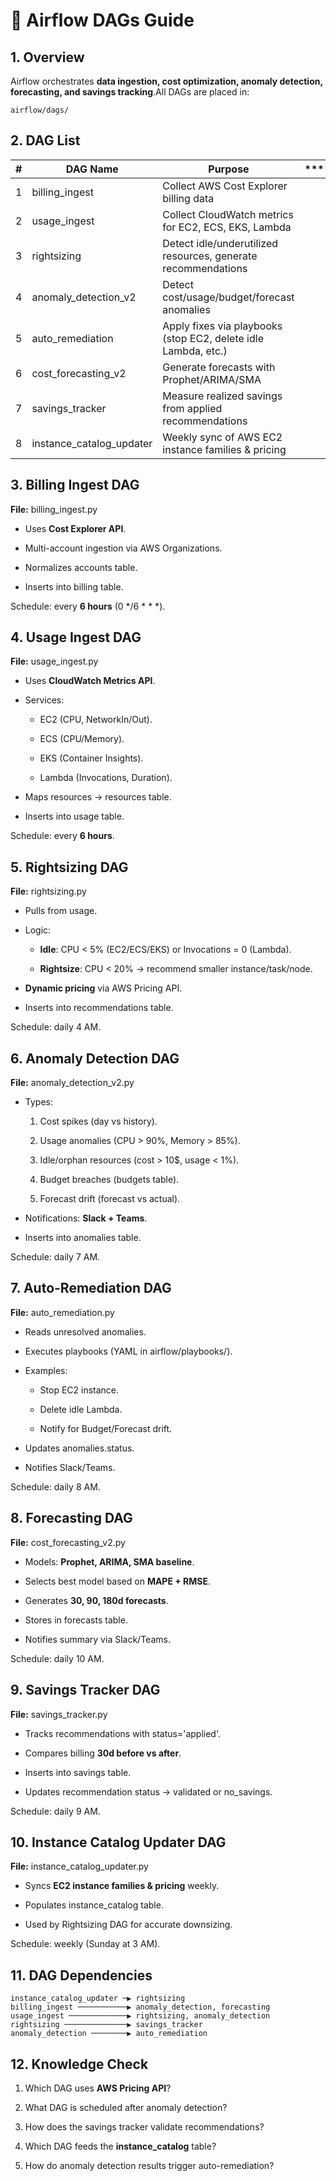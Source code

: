 🚀 Airflow DAGs Guide
=====================

1\. Overview
------------

Airflow orchestrates **data ingestion, cost optimization, anomaly detection, forecasting, and savings tracking**.All DAGs are placed in:

```
airflow/dags/
```

2\. DAG List
------------

 **#** | **DAG Name**             | **Purpose**                                                    | **** | **** | **** | **** | **** | **** | **** | **** 
-------|--------------------------|----------------------------------------------------------------|------|------|------|------|------|------|------|------
 1     | billing_ingest           | Collect AWS Cost Explorer billing data     
 2     | usage_ingest             | Collect CloudWatch metrics for EC2, ECS, EKS, Lambda
 3     | rightsizing              | Detect idle/underutilized resources, generate recommendations
 4     | anomaly_detection_v2     | Detect cost/usage/budget/forecast anomalies    
 5     | auto_remediation         | Apply fixes via playbooks (stop EC2, delete idle Lambda, etc.)
 6     | cost_forecasting_v2      | Generate forecasts with Prophet/ARIMA/SMA    
 7     | savings_tracker          | Measure realized savings from applied recommendations     
 8     | instance_catalog_updater | Weekly sync of AWS EC2 instance families & pricing 
  

3\. Billing Ingest DAG
----------------------

**File:** billing\_ingest.py

*   Uses **Cost Explorer API**.
    
*   Multi-account ingestion via AWS Organizations.
    
*   Normalizes accounts table.
    
*   Inserts into billing table.
    

Schedule: every **6 hours** (0 \*/6 \* \* \*).

4\. Usage Ingest DAG
--------------------

**File:** usage\_ingest.py

*   Uses **CloudWatch Metrics API**.
    
*   Services:
    
    *   EC2 (CPU, NetworkIn/Out).
        
    *   ECS (CPU/Memory).
        
    *   EKS (Container Insights).
        
    *   Lambda (Invocations, Duration).
        
*   Maps resources → resources table.
    
*   Inserts into usage table.
    

Schedule: every **6 hours**.

5\. Rightsizing DAG
-------------------

**File:** rightsizing.py

*   Pulls from usage.
    
*   Logic:
    
    *   **Idle**: CPU < 5% (EC2/ECS/EKS) or Invocations = 0 (Lambda).
        
    *   **Rightsize**: CPU < 20% → recommend smaller instance/task/node.
        
*   **Dynamic pricing** via AWS Pricing API.
    
*   Inserts into recommendations table.
    

Schedule: daily 4 AM.

6\. Anomaly Detection DAG
-------------------------

**File:** anomaly\_detection\_v2.py

*   Types:
    
    1.  Cost spikes (day vs history).
        
    2.  Usage anomalies (CPU > 90%, Memory > 85%).
        
    3.  Idle/orphan resources (cost > 10$, usage < 1%).
        
    4.  Budget breaches (budgets table).
        
    5.  Forecast drift (forecast vs actual).
        
*   Notifications: **Slack + Teams**.
    
*   Inserts into anomalies table.
    

Schedule: daily 7 AM.

7\. Auto-Remediation DAG
------------------------

**File:** auto\_remediation.py

*   Reads unresolved anomalies.
    
*   Executes playbooks (YAML in airflow/playbooks/).
    
*   Examples:
    
    *   Stop EC2 instance.
        
    *   Delete idle Lambda.
        
    *   Notify for Budget/Forecast drift.
        
*   Updates anomalies.status.
    
*   Notifies Slack/Teams.
    

Schedule: daily 8 AM.

8\. Forecasting DAG
-------------------

**File:** cost\_forecasting\_v2.py

*   Models: **Prophet, ARIMA, SMA baseline**.
    
*   Selects best model based on **MAPE + RMSE**.
    
*   Generates **30, 90, 180d forecasts**.
    
*   Stores in forecasts table.
    
*   Notifies summary via Slack/Teams.
    

Schedule: daily 10 AM.

9\. Savings Tracker DAG
-----------------------

**File:** savings\_tracker.py

*   Tracks recommendations with status='applied'.
    
*   Compares billing **30d before vs after**.
    
*   Inserts into savings table.
    
*   Updates recommendation status → validated or no\_savings.
    

Schedule: daily 9 AM.

10\. Instance Catalog Updater DAG
---------------------------------

**File:** instance\_catalog\_updater.py

*   Syncs **EC2 instance families & pricing** weekly.
    
*   Populates instance\_catalog table.
    
*   Used by Rightsizing DAG for accurate downsizing.
    

Schedule: weekly (Sunday at 3 AM).

11\. DAG Dependencies
---------------------

```
instance_catalog_updater ─▶ rightsizing
billing_ingest ───────────▶ anomaly_detection, forecasting
usage_ingest ─────────────▶ rightsizing, anomaly_detection
rightsizing ──────────────▶ savings_tracker
anomaly_detection ────────▶ auto_remediation

```

12\. Knowledge Check
--------------------

1.  Which DAG uses **AWS Pricing API**?
    
2.  What DAG is scheduled after anomaly detection?
    
3.  How does the savings tracker validate recommendations?
    
4.  Which DAG feeds the **instance\_catalog** table?
    
5.  How do anomaly detection results trigger auto-remediation?